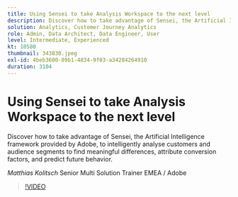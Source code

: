 ```yaml
---
title: Using Sensei to take Analysis Workspace to the next level
description: Discover how to take advantage of Sensei, the Artificial Intelligence framework provided by Adobe, to intelligently analyze customers and audience segments to … (Descriptions should be between 60 and 160 characters)
solution: Analytics, Customer Journey Analytics
role: Admin, Data Architect, Data Engineer, User
level: Intermediate, Experienced
kt: 10580
thumbnail: 343830.jpeg
exl-id: 4beb3600-89b1-4834-9f03-a34284264910
duration: 3104
---
```

# Using Sensei to take Analysis Workspace to the next level

Discover how to take advantage of Sensei, the Artificial Intelligence framework provided by Adobe, to intelligently analyse customers and audience segments to find meaningful differences, attribute conversion factors, and predict future behavior.

*Matthias Kolitsch* Senior Multi Solution Trainer EMEA / Adobe

>[!VIDEO](https://video.tv.adobe.com/v/343830/?quality=12&learn=on)
